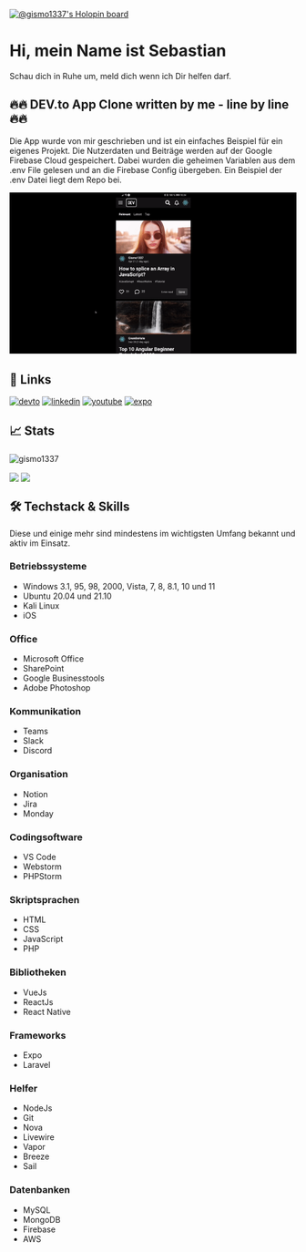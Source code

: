 
[![@gismo1337's Holopin board](https://holopin.io/api/user/board?user=gismo1337)](https://holopin.io/@gismo1337)
# Hi, mein Name ist Sebastian
Schau dich in Ruhe um, meld dich wenn ich Dir helfen darf.

## 🔥🔥 DEV.to App Clone written by me - line by line 🔥🔥
Die App wurde von mir geschrieben und ist ein einfaches Beispiel für ein eigenes Projekt. Die Nutzerdaten und Beiträge werden auf der Google Firebase Cloud gespeichert. Dabei wurden die geheimen Variablen aus dem .env File gelesen und an die Firebase Config übergeben. Ein Beispiel der .env Datei liegt dem Repo bei. 

![APP PREVIEW](https://github.com/Gismo1337/dev-to-clone/blob/main/assets/DevClonePreview.gif)

## 🔗 Links
[![devto](https://img.shields.io/badge/dev.to-000?style=for-the-badge&logo=dev.to&logoColor=white)](https://dev.to/gismo1337)
[![linkedin](https://img.shields.io/badge/linkedin-0A66C2?style=for-the-badge&logo=linkedin&logoColor=white)](https://www.linkedin.com/in/sebastianrichter1337/)
[![youtube](https://img.shields.io/badge/youtube-f70025?style=for-the-badge&logo=youtube&logoColor=white)](https://www.youtube.com/gismo1337dev)
[![expo](https://img.shields.io/badge/expo-000000?style=for-the-badge&logo=expo&logoColor=white)](https://expo.dev/@g1sm0?tab=snacks)

## 📈 Stats
<p><img align="center" src="https://github-readme-streak-stats.herokuapp.com/?user=gismo1337&" alt="gismo1337" /></p>
 <a>
<img align="center" src="https://github-readme-stats.vercel.app/api?username=gismo1337&show_icons=true&theme=chartreuse-dark">
 </a>
 <a>
  <img align="center" src="https://github-readme-stats.vercel.app/api/top-langs/?username=gismo1337&layout=compact&langs_count=10&theme=chartreuse-dark">
</a>

## 🛠 Techstack & Skills
Diese und einige mehr sind mindestens im wichtigsten Umfang bekannt und aktiv im Einsatz.

### Betriebssysteme
- Windows 3.1, 95, 98, 2000, Vista, 7, 8, 8.1, 10 und 11 
- Ubuntu 20.04 und 21.10 
- Kali Linux 
- iOS

### Office
- Microsoft Office
- SharePoint
- Google Businesstools 
- Adobe Photoshop 

### Kommunikation
- Teams 
- Slack 
- Discord 

### Organisation
- Notion
- Jira 
- Monday

### Codingsoftware
- VS Code 
- Webstorm 
- PHPStorm

### Skriptsprachen
- HTML 
- CSS 
- JavaScript 
- PHP  

### Bibliotheken 
- VueJs 
- ReactJs 
- React Native 

### Frameworks
- Expo 
- Laravel

### Helfer
- NodeJs
- Git
- Nova
- Livewire
- Vapor
- Breeze
- Sail

### Datenbanken
- MySQL
- MongoDB
- Firebase
- AWS




